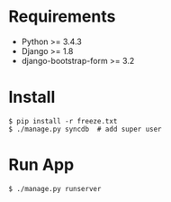# Requirements

- Python >= 3.4.3
- Django >= 1.8
- django-bootstrap-form >= 3.2

# Install

```
$ pip install -r freeze.txt
$ ./manage.py syncdb  # add super user
```

# Run App

```
$ ./manage.py runserver
```
